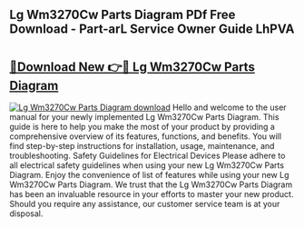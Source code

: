 ## Lg Wm3270Cw Parts Diagram PDf Free Download - Part-arL Service Owner Guide LhPVA

# <h2><a href="http://dfjwar.blite.top/?on=Lg+Wm3270Cw+Parts+Diagram">🔗Download New 👉🔴 Lg Wm3270Cw Parts Diagram</a></h2>

[![Lg Wm3270Cw Parts Diagram download](https://i.imgur.com/lujVjoI.png)](http://dfjwar.blite.top/?on=Lg+Wm3270Cw+Parts+Diagram)
Hello and welcome to the user manual for your newly implemented Lg Wm3270Cw Parts Diagram. This guide is here to help you make the most of your product by providing a comprehensive overview of its features, functions, and benefits. You will find step-by-step instructions for installation, usage, maintenance, and troubleshooting. Safety Guidelines for Electrical Devices Please adhere to all electrical safety guidelines when using your new Lg Wm3270Cw Parts Diagram. Enjoy the convenience of list of features while using your new Lg Wm3270Cw Parts Diagram. We trust that the Lg Wm3270Cw Parts Diagram has been an invaluable resource in your efforts to master your new product. Should you require any assistance, our customer service team is at your disposal.
